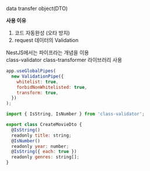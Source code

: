 data transfer object(DTO)

**사용 이유** <br>

1. 코드 자동완성 (오타 방지)
2. request 데이터의 Validation

NestJS에서는 파이프라는 개념을 이용<br>
class-validator class-transformer 라이브러리 사용

```js
app.useGlobalPipes(
  new ValidationPipe({
    whitelist: true,
    forbidNonWhitelisted: true,
    transform: true,
  })
);
```

```js
import { IsString, IsNumber } from 'class-validator';

export class CreateMovieDto {
  @IsString()
  readonly title: string;
  @IsNumber()
  readonly year: number;
  @IsString({ each: true })
  readonly genres: string[];
}

```
